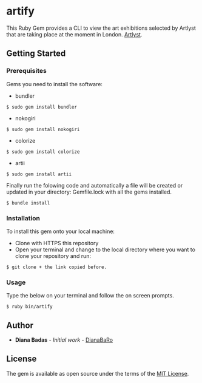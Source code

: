 # artify

This Ruby Gem provides a CLI to view the art exhibitions selected by Artlyst that are taking place at the moment in London.
[Artlyst](http://www.artlyst.com/whats-on/).

## Getting Started


### Prerequisites
Gems you need to install the software:

* bundler

```
$ sudo gem install bundler
```
* nokogiri

```
$ sudo gem install nokogiri
```
* colorize

```
$ sudo gem install colorize
```
* artii

```
$ sudo gem install artii

```

Finally run the folowing code and automatically a file will be created or updated in your directory: Gemfile.lock with all the gems installed.

```
$ bundle install
```

### Installation

To install this gem onto your local machine:

* Clone with HTTPS this repository
* Open your terminal and change to the local directory where you want to clone your repository and run:

```
$ git clone + the link copied before.
```

### Usage
Type the below on your terminal and follow the on screen prompts.

```
$ ruby bin/artify
```

## Author

* **Diana Badas** - *Initial work* - [DianaBaRo](https://github.com/DianaBaRo)

## License

The gem is available as open source under the terms of the [MIT License](https://opensource.org/licenses/MIT).
